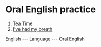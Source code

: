 # Oral English practice
1. [Tea Time](tea_time.md)     
2. [I've had my breath](i've_had_my_breath.md)

[English](../../english.md) --- [Language](../../../language.md) --- [Oral English](../oral_english.md)    